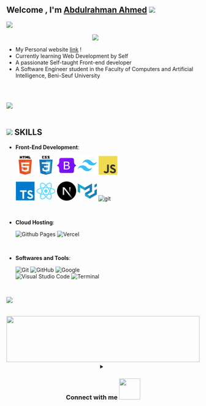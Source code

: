 ## Welcome , I'm [Abdulrahman Ahmed](https://github.com/abdoahmed26) <img src="https://media.giphy.com/media/E6EnvXLzCwnhV58V9l/giphy.gif" width="30">


<img src="https://readme-typing-svg.herokuapp.com?font=Time+New+Roman&color=cyan&size=25&center=true&vCenter=true&width=600&height=100&lines=Welcome+I'm+Abdulrahman+Ahmed..&hearts;++;Computer+Science+Student,;Self-taught+Front-End+Developer,;Currently+learning+Web+Development+by+Self">

<picture> <img align="right" src="https://media.giphy.com/media/qgQUggAC3Pfv687qPC/giphy.gif" width="280px" ></picture>

<br>



- My Personal website [link](https://abdoahmed26.github.io/profile/) ! 
- Currently learning Web Development by Self
- A passionate Self-taught Front-end developer
- A Software Engineer student in the Faculty of Computers and Artificial Intelligence, Beni-Seuf University


<br><br>







<img src="https://user-images.githubusercontent.com/73097560/115834477-dbab4500-a447-11eb-908a-139a6edaec5c.gif"><br><br>



## <img src="https://media2.giphy.com/media/QssGEmpkyEOhBCb7e1/giphy.gif?cid=ecf05e47a0n3gi1bfqntqmob8g9aid1oyj2wr3ds3mg700bl&rid=giphy.gif" width ="25"><b> SKILLS</b>


<p align="center">
    
- **Front-End Development**:
 
  <img src="https://raw.githubusercontent.com/devicons/devicon/master/icons/html5/html5-original-wordmark.svg" alt="html5" width="50" height="50"/>
  
  <img src="https://raw.githubusercontent.com/devicons/devicon/master/icons/css3/css3-original-wordmark.svg" alt="css3" width="50" height="50"/>

  <img src="https://raw.githubusercontent.com/devicons/devicon/master/icons/bootstrap/bootstrap-original.svg" alt="bootstrap" width="50" height="50"/>
  
  <img src="https://raw.githubusercontent.com/devicons/devicon/master/icons/tailwindcss/tailwindcss-original.svg" alt="tailwindcss" width="50" height="50"/>
  
  <img src="https://raw.githubusercontent.com/devicons/devicon/master/icons/javascript/javascript-original.svg" alt="javascript" width="50" height="50"/>
  <p>
  <img src="https://raw.githubusercontent.com/devicons/devicon/master/icons/typescript/typescript-original.svg" alt="typescript" width="50" height="50"/>
  
  <img src="https://raw.githubusercontent.com/devicons/devicon/master/icons/react/react-original.svg" alt="react.js" width="50" height="50"/>
  
  <img src="https://raw.githubusercontent.com/devicons/devicon/master/icons/nextjs/nextjs-original.svg" alt="next.js" width="50" height="50"/>
  
  <img src="https://raw.githubusercontent.com/devicons/devicon/master/icons/materialui/materialui-original.svg" alt="Material UI" width="50" height="50"/>
  
  <img src="https://www.vectorlogo.zone/logos/git-scm/git-scm-icon.svg" alt="git" width="50" height="50"/>
  </p>
  
  
   
<!--     
  <img src="https://raw.githubusercontent.com/devicons/devicon/master/icons/bootstrap/bootstrap-plain-wordmark.svg" alt="bootstrap" width="40" height="40"/> -->
  
<!-- <img src="https://cdn.worldvectorlogo.com/logos/django.svg" alt="django" width="40" height="40"/> </a> <a href="https://dotnet.microsoft.com/" target="_blank" rel="noreferrer">  -->
  
<!--  <img src="https://raw.githubusercontent.com/devicons/devicon/master/icons/dot-net/dot-net-original-wordmark.svg" alt="dotnet" width="40" height="40"/> -->

<!--   <img src="https://raw.githubusercontent.com/devicons/devicon/master/icons/laravel/laravel-plain-wordmark.svg" alt="laravel" width="40" height="40"/> 
   -->
<!--  <img src="https://raw.githubusercontent.com/devicons/devicon/master/icons/nodejs/nodejs-original-wordmark.svg" alt="nodejs" width="40" height="40"/> -->


<br>

- **Cloud Hosting**:

    ![Github Pages](https://img.shields.io/badge/GitHub%20Pages-%23327FC7.svg?style=for-the-badge&logo=github&logoColor=white)
    ![Vercel](https://img.shields.io/badge/VERCEL-%23121011.svg?style=for-the-badge&logo=vercel&logoColor=white)
    
<br>

- **Softwares and Tools**:

    ![Git](https://img.shields.io/badge/git-%23F05033.svg?style=for-the-badge&logo=git&logoColor=white)
    ![GitHub](https://img.shields.io/badge/github-%23121011.svg?style=for-the-badge&logo=github&logoColor=white)
    ![Google](https://img.shields.io/badge/google-%234285F4.svg?style=for-the-badge&logo=google&logoColor=white)
  <br>
    ![Visual Studio Code](https://img.shields.io/badge/Visual%20Studio%20Code-0078d7.svg?style=for-the-badge&logo=visual-studio-code&logoColor=white)
    ![Terminal](https://img.shields.io/badge/Terminal-%23054020?style=for-the-badge&logo=gnu-bash&logoColor=white) 
  

<br>
  
 
<img src="https://user-images.githubusercontent.com/73097560/115834477-dbab4500-a447-11eb-908a-139a6edaec5c.gif"><br><br>


<img src="https://media.giphy.com/media/Z022x1nbAsKE2aAhnE/giphy.gif" width="100%" height ="120">

<details align="center">
  <summary>
    <h3 align="center" >Connect with me  <img src="https://media.giphy.com/media/cOLvtXLNWPnD8jrtS3/giphy.gif" width="55" height="55" style="margin-bottom: -15px;">      </h3>
</summary>
<div>
  <samp>
    <p align="center">
      <br/>
      <a href="https://www.linkedin.com/in/abdo-ahmed-67185a28a?utm_source=share&utm_campaign=share_via&utm_content=profile&utm_medium=android_app" target="_blank">
        <img align="center" src="https://img.shields.io/badge/linkedin-%231DA1F2.svg?style=for-the-badge&logo=linkedin&logoColor=white" alt="linkedin" height="30"/>
      </a>
      <a href="https://www.facebook.com/abdoahmed26?mibextid=ZbWKwL" target="_blank">
        <img align="center" src="https://img.shields.io/badge/facebook-4267B2.svg?style=for-the-badge&logo=facebook&logoColor=white" alt="facebook" height="30"/>
      </a>
      <a href="mailto:ba2662003@gmail.com" target="_blank">
        <img align="center" src="https://img.shields.io/badge/gmail-EA4335.svg?style=for-the-badge&logo=gmail&logoColor=white" alt="gmail" height="30"/>
      </a>
      <a href="https://wa.me/+01207583096" target="_blank">
        <img align="center" src="https://img.shields.io/badge/whatsapp-4B7F1.svg?style=for-the-badge&logo=whatsapp&logoColor=white" alt="whatsApp" height="30"/>
      </a>
    </p>
  </samp>
</div>


<p align=''>
<img 
src="https://media.giphy.com/media/QvpqTCiEcwtvx6wwJK/giphy.gif" width="25%" height="230" frameBorder="0" class="giphy-embed" allowFullScreen></img><img src="https://media.giphy.com/media/QvpqTCiEcwtvx6wwJK/giphy.gif" width="25%" height="230" frameBorder="0" class="giphy-embed" allowFullScreen></img><img src="https://media.giphy.com/media/QvpqTCiEcwtvx6wwJK/giphy.gif" width="25%" height="230" frameBorder="0" class="giphy-embed" allowFullScreen></img><img src="https://media.giphy.com/media/QvpqTCiEcwtvx6wwJK/giphy.gif" width="25%" height="230" frameBorder="0" class="giphy-embed" allowFullScreen></img></p>

</details>
